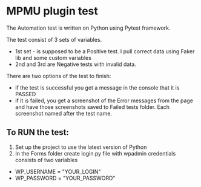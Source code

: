 # MPMU plugin test
The Automation test is written on Python using Pytest framework.

The test consist of 3 sets of variables.
- 1st set - is supposed to be a Positive test. I pull correct data using Faker lib and some custom variables
- 2nd and 3rd are Negative tests with invalid data. 

There are two options of the test to finish:
- if the test is successful you get a message in the console that it is PASSED
- if it is failed, you get a screenshot of the Error messages from the page and have those screenshots saved to Failed tests folder. Each screenshot named after the test name.

## To RUN the test:
1. Set up the project to use the latest version of Python
2. In the Forms folder create login.py file with wpadmin credentials consists of two variables
- WP_USERNAME = "YOUR_LOGIN"
- WP_PASSWORD = "YOUR_PASSWORD"
